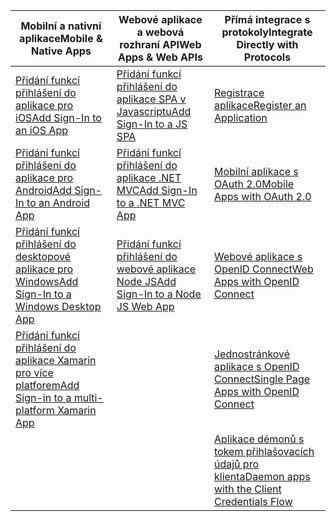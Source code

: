 | <span data-ttu-id="fafdc-101">Mobilní a nativní aplikace</span><span class="sxs-lookup"><span data-stu-id="fafdc-101">Mobile & Native Apps</span></span> | <span data-ttu-id="fafdc-102">Webové aplikace a webová rozhraní API</span><span class="sxs-lookup"><span data-stu-id="fafdc-102">Web Apps & Web APIs</span></span> | <span data-ttu-id="fafdc-103">Přímá integrace s protokoly</span><span class="sxs-lookup"><span data-stu-id="fafdc-103">Integrate Directly with Protocols</span></span> |
| --- | --- | --- |
| [<span data-ttu-id="fafdc-104">Přidání funkcí přihlášení do aplikace pro iOS</span><span class="sxs-lookup"><span data-stu-id="fafdc-104">Add Sign-In to an iOS App</span></span>](../articles/active-directory/develop/GuidedSetups/active-directory-ios.md) | [<span data-ttu-id="fafdc-105">Přidání funkcí přihlášení do aplikace SPA v Javascriptu</span><span class="sxs-lookup"><span data-stu-id="fafdc-105">Add Sign-In to a JS SPA</span></span>](../articles/active-directory/develop/GuidedSetups/active-directory-javascriptspa.md) |[<span data-ttu-id="fafdc-106">Registrace aplikace</span><span class="sxs-lookup"><span data-stu-id="fafdc-106">Register an Application</span></span>](../articles/active-directory/develop/active-directory-v2-app-registration.md) | 
| [<span data-ttu-id="fafdc-107">Přidání funkcí přihlášení do aplikace pro Android</span><span class="sxs-lookup"><span data-stu-id="fafdc-107">Add Sign-In to an Android App</span></span>](../articles/active-directory/develop/guidedsetups/active-directory-mobileanddesktopapp-android-intro.md) | [<span data-ttu-id="fafdc-108">Přidání funkcí přihlášení do aplikace .NET MVC</span><span class="sxs-lookup"><span data-stu-id="fafdc-108">Add Sign-In to a .NET MVC App</span></span>](../articles/active-directory/develop/guidedsetups/active-directory-serversidewebapp-aspnetwebappowin-intro.md) |[<span data-ttu-id="fafdc-109">Mobilní aplikace s OAuth 2.0</span><span class="sxs-lookup"><span data-stu-id="fafdc-109">Mobile Apps with OAuth 2.0</span></span>](../articles/active-directory/develop/active-directory-v2-protocols-oauth-code.md) |
| [<span data-ttu-id="fafdc-110">Přidání funkcí přihlášení do desktopové aplikace pro Windows</span><span class="sxs-lookup"><span data-stu-id="fafdc-110">Add Sign-In to a Windows Desktop App</span></span>](../articles/active-directory/develop/guidedsetups/active-directory-mobileanddesktopapp-windowsdesktop-intro.md) |[<span data-ttu-id="fafdc-111">Přidání funkcí přihlášení do webové aplikace Node JS</span><span class="sxs-lookup"><span data-stu-id="fafdc-111">Add Sign-In to a Node JS Web App</span></span>](../articles/active-directory/develop/active-directory-v2-devquickstarts-node-web.md) |[<span data-ttu-id="fafdc-112">Webové aplikace s OpenID Connect</span><span class="sxs-lookup"><span data-stu-id="fafdc-112">Web Apps with OpenID Connect</span></span>](../articles/active-directory/develop/active-directory-v2-protocols-oidc.md) |
| [<span data-ttu-id="fafdc-113">Přidání funkcí přihlášení do aplikace Xamarin pro více platforem</span><span class="sxs-lookup"><span data-stu-id="fafdc-113">Add Sign-in to a multi-platform Xamarin App</span></span>](https://github.com/Azure-Samples/active-directory-xamarin-native-v2)|  |[<span data-ttu-id="fafdc-114">Jednostránkové aplikace s OpenID Connect</span><span class="sxs-lookup"><span data-stu-id="fafdc-114">Single Page Apps with OpenID Connect</span></span>](../articles/active-directory/develop/active-directory-v2-protocols-implicit.md) |
|  |  | [<span data-ttu-id="fafdc-115">Aplikace démonů s tokem přihlašovacích údajů pro klienta</span><span class="sxs-lookup"><span data-stu-id="fafdc-115">Daemon apps with the Client Credentials Flow</span></span>](../articles/active-directory/develop/active-directory-v2-protocols-oauth-client-creds.md) |

